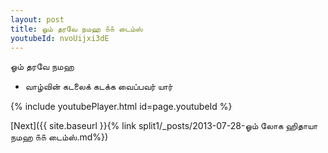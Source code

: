 ```yaml
---
layout: post
title: ஓம் தரவே நமஹ ௧௧ டைம்ஸ்
youtubeId: nvoUijxi3dE
---
```

 
 
 ஓம் தரவே நமஹ  
 
 -  வாழ்வின் கடலைக் கடக்க வைப்பவர் யார் 
 
  
 
  
 
 
 
 
 
 


{% include youtubePlayer.html id=page.youtubeId %}
 
[Next]({{ site.baseurl }}{% link  split1/_posts/2013-07-28-ஓம் லோக ஹிதாயா நமஹ ௧௧ டைம்ஸ்.md%})
 
